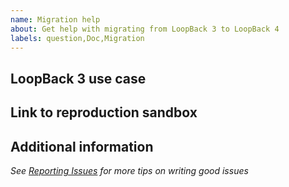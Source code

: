 ```yaml
---
name: Migration help
about: Get help with migrating from LoopBack 3 to LoopBack 4
labels: question,Doc,Migration
---
```


<!-- 🚨 STOP 🚨 STOP 🚨 STOP 🚨

HELP US HELP YOU, PLEASE
- Do a quick search to avoid duplicate issues
- Provide as much information as possible (reproduction sandbox, use case for features, etc.)
- Consider using a more suitable venue for questions such as Stack Overflow, Slack, etc.

Please fill in the *entire* template below.

-->

## LoopBack 3 use case

<!--
Describe the specific part of your LoopBack 3 application that you don't know
how to migrate to LoopBack 4.
-->

## Link to reproduction sandbox

<!--
Create a *minimal* LB3 application showing your use case,
see https://loopback.io/doc/en/contrib/Reporting-issues.html#loopback-3x-bugs
-->

## Additional information

<!--
Anything else to make it easier to understand your use case.

Please include links to related issues and/or answers you found while looking
for a solution.
-->

_See [Reporting Issues](http://loopback.io/doc/en/contrib/Reporting-issues.html) for more tips on writing good issues_
